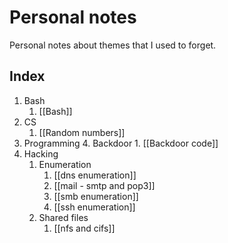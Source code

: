 # Personal notes
Personal notes about themes that I used to forget.

## Index
1. Bash 
	1.  [[Bash]]
2. CS 
	1. [[Random numbers]]
3. Programming
	4. Backdoor
		1. [[Backdoor code]]
4. Hacking
	1. Enumeration
		1. [[dns enumeration]]
		2. [[mail - smtp and pop3]]
		3. [[smb enumeration]]
		4. [[ssh enumeration]]
	2. Shared files
		1. [[nfs and cifs]]